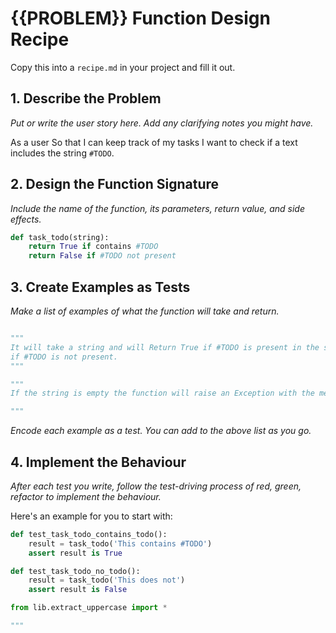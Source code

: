 # {{PROBLEM}} Function Design Recipe

Copy this into a `recipe.md` in your project and fill it out.

## 1. Describe the Problem

_Put or write the user story here. Add any clarifying notes you might have._

As a user
So that I can keep track of my tasks
I want to check if a text includes the string `#TODO`.

## 2. Design the Function Signature

_Include the name of the function, its parameters, return value, and side effects._

```python
def task_todo(string):
    return True if contains #TODO
    return False if #TODO not present


```

## 3. Create Examples as Tests

_Make a list of examples of what the function will take and return._

```python

"""
It will take a string and will Return True if #TODO is present in the string or it will return False
if #TODO is not present.
"""

"""
If the string is empty the function will raise an Exception with the message "Error empty string!"

"""

```

_Encode each example as a test. You can add to the above list as you go._

## 4. Implement the Behaviour

_After each test you write, follow the test-driving process of red, green, refactor to implement the behaviour._

Here's an example for you to start with:

```python
def test_task_todo_contains_todo():
    result = task_todo('This contains #TODO')
    assert result is True

def test_task_todo_no_todo():
    result = task_todo('This does not')
    assert result is False

from lib.extract_uppercase import *

"""
```

